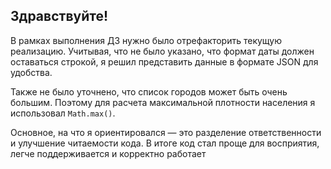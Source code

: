 ## Здравствуйте!

В рамках выполнения ДЗ нужно было отрефакторить текущую реализацию. Учитывая, что не было указано, что формат даты должен оставаться строкой, я решил представить данные в формате JSON для удобства.

Также не было уточнено, что список городов может быть очень большим. Поэтому для расчета максимальной плотности населения я использовал `Math.max()`.

Основное, на что я ориентировался — это разделение ответственности и улучшение читаемости кода. В итоге код стал проще для восприятия, легче поддерживается и корректно работает
